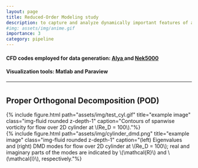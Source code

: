 ```yaml
---
layout: page
title: Reduced-Order Modeling study
description: to capture and analyze dynamically important features of airfoil flows
#img: assets/img/anime.gif
importance: 3
category: pipeline
---
```


<style>
  .top-one {
     margin-top: 1cm;
  }
</style>

<!-- <h3> Supervisor: Dr. <a href="https://me.queensu.ca/People/Piomelli/"> Ugo Piomelli</a> <sup> 1 </sup> </h3>

<h3> Collaborators: Dr. <a href="https://www.bsc.es/research-development/research-areas/engineering-simulations/alya-high-performance-computational"> Oriol Lehmkuhl </a> <sup> 2 </sup> and
Dr. <a href="https://www.bsc.es/miro-jane-arnau"> Arnau Miro </a> <sup> 3 </sup> </h3> -->

<!-- <p class="top-one"> </p> -->

<h4 class="content"><span> CFD codes employed for data generation: </span> <a href="https://www.bsc.es/lehmkuhl-oriol"> Alya </a> and <a href="https://nek5000.mcs.anl.gov/"> Nek5000 </a> </h4>
<h4 class="content"><span> Visualization tools: </span>  Matlab and Paraview </h4>

<!-- <p class="top-one"> <sup> 1 </sup> Professor, Mechanical Engineering, Queen's University, Kingston, Canada <br>
<sup> 2 </sup> Group Leader, Large-scale turbulence simulation, Barcelona Supercomputing Center (BSC), Spain <br>
<sup> 3 </sup> Postdoctoral researcher, Large-scale turbulence simulation, Barcelona Supercomputing Center (BSC), Spain
</p> -->

<hr>
<p class="top-one"> </p>

<h2 class="content"><span> Proper Orthogonal Decomposition (POD) </span> </h2>

<div class="row justify-content-center">
    <div class="col-sm mt-3 mt-md-0">
        {% include figure.html path="assets/img/test_cyl.gif" title="example image" class="img-fluid rounded z-depth-1" caption="Contours of spanwise vorticity for flow over 2D cylinder at \(Re_D = 100\)."%}
    </div>
</div>

<div class="row justify-content-center">
    <div class="col-sm mt-3 mt-md-0">
        {% include figure.html path="assets/img/cylinder_dmd.png" title="example image" class="img-fluid rounded z-depth-1" caption="(left) Eigenvalues and (right) DMD modes for flow over 2D cylinder at \(Re_D = 100\); real and imaginary parts of the modes are indicated by \(\mathcal{R}\) and \(\mathcal{I}\), respectively."%}
    </div>
</div>




<!-- The code is simple.
Just wrap your images with `<div class="col-sm">` and place them inside `<div class="row">` (read more about the <a href="https://getbootstrap.com/docs/4.4/layout/grid/">Bootstrap Grid</a> system).
To make images responsive, add `img-fluid` class to each; for rounded corners and shadows use `rounded` and `z-depth-1` classes.
Here's the code for the last row of images above:

{% raw %}
```html
<div class="row justify-content-sm-center">
    <div class="col-sm-8 mt-3 mt-md-0">
        {% include figure.html path="assets/img/6.jpg" title="example image" class="img-fluid rounded z-depth-1" %}
    </div>
    <div class="col-sm-4 mt-3 mt-md-0">
        {% include figure.html path="assets/img/11.jpg" title="example image" class="img-fluid rounded z-depth-1" %}
    </div>
</div>
```
{% endraw %} -->
